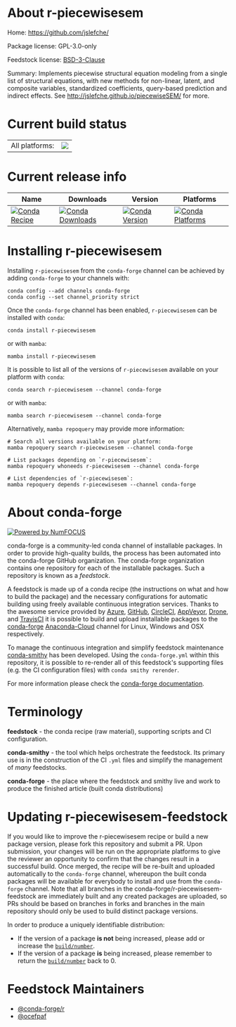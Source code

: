 About r-piecewisesem
====================

Home: https://github.com/jslefche/

Package license: GPL-3.0-only

Feedstock license: [BSD-3-Clause](https://github.com/conda-forge/r-piecewisesem-feedstock/blob/main/LICENSE.txt)

Summary: Implements piecewise structural equation modeling from a single list of structural equations, with new methods for non-linear, latent, and composite variables, standardized coefficients, query-based prediction and indirect effects. See <http://jslefche.github.io/piecewiseSEM/> for more.

Current build status
====================


<table><tr><td>All platforms:</td>
    <td>
      <a href="https://dev.azure.com/conda-forge/feedstock-builds/_build/latest?definitionId=6893&branchName=main">
        <img src="https://dev.azure.com/conda-forge/feedstock-builds/_apis/build/status/r-piecewisesem-feedstock?branchName=main">
      </a>
    </td>
  </tr>
</table>

Current release info
====================

| Name | Downloads | Version | Platforms |
| --- | --- | --- | --- |
| [![Conda Recipe](https://img.shields.io/badge/recipe-r--piecewisesem-green.svg)](https://anaconda.org/conda-forge/r-piecewisesem) | [![Conda Downloads](https://img.shields.io/conda/dn/conda-forge/r-piecewisesem.svg)](https://anaconda.org/conda-forge/r-piecewisesem) | [![Conda Version](https://img.shields.io/conda/vn/conda-forge/r-piecewisesem.svg)](https://anaconda.org/conda-forge/r-piecewisesem) | [![Conda Platforms](https://img.shields.io/conda/pn/conda-forge/r-piecewisesem.svg)](https://anaconda.org/conda-forge/r-piecewisesem) |

Installing r-piecewisesem
=========================

Installing `r-piecewisesem` from the `conda-forge` channel can be achieved by adding `conda-forge` to your channels with:

```
conda config --add channels conda-forge
conda config --set channel_priority strict
```

Once the `conda-forge` channel has been enabled, `r-piecewisesem` can be installed with `conda`:

```
conda install r-piecewisesem
```

or with `mamba`:

```
mamba install r-piecewisesem
```

It is possible to list all of the versions of `r-piecewisesem` available on your platform with `conda`:

```
conda search r-piecewisesem --channel conda-forge
```

or with `mamba`:

```
mamba search r-piecewisesem --channel conda-forge
```

Alternatively, `mamba repoquery` may provide more information:

```
# Search all versions available on your platform:
mamba repoquery search r-piecewisesem --channel conda-forge

# List packages depending on `r-piecewisesem`:
mamba repoquery whoneeds r-piecewisesem --channel conda-forge

# List dependencies of `r-piecewisesem`:
mamba repoquery depends r-piecewisesem --channel conda-forge
```


About conda-forge
=================

[![Powered by
NumFOCUS](https://img.shields.io/badge/powered%20by-NumFOCUS-orange.svg?style=flat&colorA=E1523D&colorB=007D8A)](https://numfocus.org)

conda-forge is a community-led conda channel of installable packages.
In order to provide high-quality builds, the process has been automated into the
conda-forge GitHub organization. The conda-forge organization contains one repository
for each of the installable packages. Such a repository is known as a *feedstock*.

A feedstock is made up of a conda recipe (the instructions on what and how to build
the package) and the necessary configurations for automatic building using freely
available continuous integration services. Thanks to the awesome service provided by
[Azure](https://azure.microsoft.com/en-us/services/devops/), [GitHub](https://github.com/),
[CircleCI](https://circleci.com/), [AppVeyor](https://www.appveyor.com/),
[Drone](https://cloud.drone.io/welcome), and [TravisCI](https://travis-ci.com/)
it is possible to build and upload installable packages to the
[conda-forge](https://anaconda.org/conda-forge) [Anaconda-Cloud](https://anaconda.org/)
channel for Linux, Windows and OSX respectively.

To manage the continuous integration and simplify feedstock maintenance
[conda-smithy](https://github.com/conda-forge/conda-smithy) has been developed.
Using the ``conda-forge.yml`` within this repository, it is possible to re-render all of
this feedstock's supporting files (e.g. the CI configuration files) with ``conda smithy rerender``.

For more information please check the [conda-forge documentation](https://conda-forge.org/docs/).

Terminology
===========

**feedstock** - the conda recipe (raw material), supporting scripts and CI configuration.

**conda-smithy** - the tool which helps orchestrate the feedstock.
                   Its primary use is in the construction of the CI ``.yml`` files
                   and simplify the management of *many* feedstocks.

**conda-forge** - the place where the feedstock and smithy live and work to
                  produce the finished article (built conda distributions)


Updating r-piecewisesem-feedstock
=================================

If you would like to improve the r-piecewisesem recipe or build a new
package version, please fork this repository and submit a PR. Upon submission,
your changes will be run on the appropriate platforms to give the reviewer an
opportunity to confirm that the changes result in a successful build. Once
merged, the recipe will be re-built and uploaded automatically to the
`conda-forge` channel, whereupon the built conda packages will be available for
everybody to install and use from the `conda-forge` channel.
Note that all branches in the conda-forge/r-piecewisesem-feedstock are
immediately built and any created packages are uploaded, so PRs should be based
on branches in forks and branches in the main repository should only be used to
build distinct package versions.

In order to produce a uniquely identifiable distribution:
 * If the version of a package **is not** being increased, please add or increase
   the [``build/number``](https://docs.conda.io/projects/conda-build/en/latest/resources/define-metadata.html#build-number-and-string).
 * If the version of a package **is** being increased, please remember to return
   the [``build/number``](https://docs.conda.io/projects/conda-build/en/latest/resources/define-metadata.html#build-number-and-string)
   back to 0.

Feedstock Maintainers
=====================

* [@conda-forge/r](https://github.com/conda-forge/r/)
* [@ocefpaf](https://github.com/ocefpaf/)

